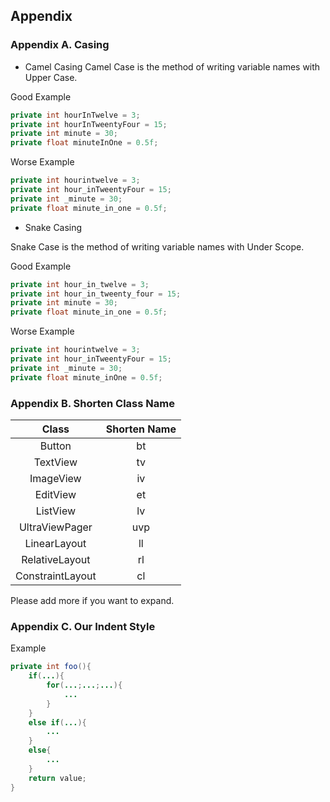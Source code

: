 ## Appendix

### Appendix A. Casing

- Camel Casing
Camel Case is the method of writing variable names with Upper Case.  
  
Good Example
```java
private int hourInTwelve = 3;
private int hourInTweentyFour = 15;
private int minute = 30;
private float minuteInOne = 0.5f;
```

Worse Example
```java
private int hourintwelve = 3;
private int hour_inTweentyFour = 15;
private int _minute = 30;
private float minute_in_one = 0.5f;
```

- Snake Casing

Snake Case is the method of writing variable names with Under Scope.  
  
Good Example
```java
private int hour_in_twelve = 3;
private int hour_in_tweenty_four = 15;
private int minute = 30;
private float minute_in_one = 0.5f;
```

Worse Example
```java
private int hourintwelve = 3;
private int hour_inTweentyFour = 15;
private int _minute = 30;
private float minute_inOne = 0.5f;
```

### Appendix B. Shorten Class Name

|      Class      | Shorten Name |
|:---------------:|:------------:|
|Button           |bt            |
|TextView         |tv            |
|ImageView        |iv            |
|EditView         |et            |
|ListView         |lv            |
|UltraViewPager   |uvp           |
|LinearLayout     |ll            |
|RelativeLayout   |rl            |
|ConstraintLayout |cl            |

Please add more if you want to expand.

### Appendix C. Our Indent Style

Example
```java
private int foo(){
    if(...){
        for(...;...;...){
            ...
        }
    }
    else if(...){
        ...
	}
    else{
        ...
    }
	return value;
}
```
